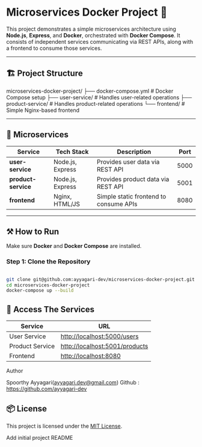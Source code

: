   # Microservices Docker Project 🚀

This project demonstrates a simple microservices architecture using **Node.js**, **Express**, and **Docker**, orchestrated with **Docker Compose**. It consists of independent services communicating via REST APIs, along with a frontend to consume those services.

---

## 🏗️ **Project Structure**

microservices-docker-project/
├── docker-compose.yml # Docker Compose setup
├── user-service/ # Handles user-related operations
├── product-service/ # Handles product-related operations
└── frontend/ # Simple Nginx-based frontend

---

## 🧩 **Microservices**

| Service         | Tech Stack | Description                         | Port  |
|-----------------|------------|-------------------------------------|-------|
| **user-service**    | Node.js, Express | Provides user data via REST API      | 5000  |
| **product-service** | Node.js, Express | Provides product data via REST API   | 5001  |
| **frontend**        | Nginx, HTML/JS   | Simple static frontend to consume APIs | 8080 |

---

## ⚒️ **How to Run**

Make sure **Docker** and **Docker Compose** are installed.

### Step 1: Clone the Repository

```bash

git clone git@github.com:ayyagari-dev/microservices-docker-project.git
cd microservices-docker-project
docker-compose up --build
```

## 🧩 **Access The Services**
| Service         | URL                                                              |
| --------------- | ---------------------------------------------------------------- |
| User Service    | [http://localhost:5000/users](http://localhost:5000/users)       |
| Product Service | [http://localhost:5001/products](http://localhost:5001/products) |
| Frontend        | [http://localhost:8080](http://localhost:8080)                   |

Author

Spoorthy Ayyagari(ayyagari.dev@gmail.com)
Github : https://github.com/ayyagari-dev

## 📦 License

This project is licensed under the [MIT License](LICENSE).

  Add initial project README
